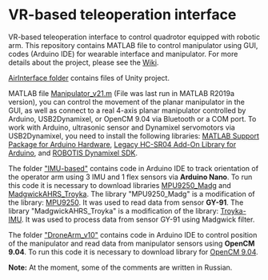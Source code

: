# VR-based teleoperation interface
VR-based teleoperation interface to control quadrotor equipped with robotic arm. This repository contains MATLAB file to control manipulator using GUI, codes (Arduino IDE) for wearable interface and manipulator. For more details about the project, please see the [Wiki](https://github.com/Y-Grigoriy/VR-based-teleoperation-interface/wiki).

[AirInterface folder](https://github.com/Y-Grigoriy/VR-based_teleoperation_interface/tree/main/AirInterface) contains files of Unity project.

MATLAB file [Manipulator_v21.m](https://github.com/Y-Grigoriy/VR-based-teleoperation-interface/blob/main/Manipulator_v21.m) (File was last run in MATLAB R2019a version), you can control the movement of the planar manipulator in the GUI, as well as connect to a real 4-axis planar manipulator controlled by Arduino, USB2Dynamixel, or OpenCM 9.04 via Bluetooth or a COM port. To work with Arduino, ultrasonic sensor and Dynamixel servomotors via USB2Dynamixel, you need to install the following libraries: [MATLAB Support Package for Arduino Hardware](https://www.mathworks.com/matlabcentral/fileexchange/47522-matlab-support-package-for-arduino-hardware?s_tid=srchtitle), [Legacy HC-SR04 Add-On Library for Arduino](https://www.mathworks.com/matlabcentral/fileexchange/57898-legacy-hc-sr04-add-on-library-for-arduino), and [ROBOTIS Dynamixel SDK](https://github.com/ROBOTIS-GIT/DynamixelSDK).

The folder ["IMU-based"](https://github.com/Y-Grigoriy/VR-based-teleoperation-interface/tree/main/IMU-based) contains code in Arduino IDE to track orientation of the operator arm using 3 IMU and 1 flex sensors via **Arduino Nano**. To run this code it is necessary to download libraries [MPU9250_Madg](https://github.com/Y-Grigoriy/VR-based-teleoperation-interface/tree/main/MPU9250_Madg) and [MadgwickAHRS_Troyka](https://github.com/Y-Grigoriy/VR-based-teleoperation-interface/tree/main/MadgwickAHRS_Troyka). The library "MPU9250_Madg" is a modification of the library: [MPU9250](https://github.com/bolderflight/MPU9250). It was used to read data from sensor **GY-91**. The library "MadgwickAHRS_Troyka" is a modification of the library: [Troyka-IMU](https://github.com/amperka/Troyka-IMU). It was used to process data from sensor GY-91 using Madgwick filter.

The folder ["DroneArm_v10"](https://github.com/Y-Grigoriy/VR-based-teleoperation-interface/tree/main/DroneArm_v10) contains code in Arduino IDE to control position of the manipulator and read data from manipulator sensors using **OpenCM 9.04**. To run this code it is necessary to download library for [OpenCM 9.04](https://emanual.robotis.com/docs/en/software/arduino_ide/#install-on-windows).

**Note:** At the moment, some of the comments are written in Russian.
